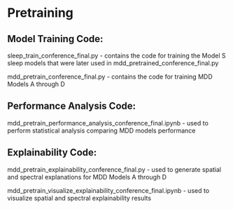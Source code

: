 # Pretraining

## Model Training Code:

sleep_train_conference_final.py - contains the code for training the Model S sleep models that were later used in mdd_pretrained_conference_final.py

mdd_pretrain_conference_final.py - contains the code for training MDD Models A through D

## Performance Analysis Code:

mdd_pretrain_performance_analysis_conference_final.ipynb - used to perform statistical analysis comparing MDD models performance

## Explainability Code:
mdd_pretrain_explainability_conference_final.py - used to generate spatial and spectral explanations for MDD Models A through D

mdd_pretrain_visualize_explainability_conference_final.ipynb - used to visualize spatial and spectral explainability results
